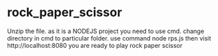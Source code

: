 # rock_paper_scissor
Unzip the file.
as it is a NODEJS project you need to use cmd.
change directory in cmd to particular folder.
use command node rps.js 
then visit  http://localhost:8080 
you are ready to play rock paper scissor
